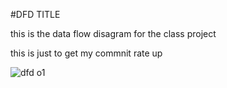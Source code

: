  #DFD TITLE

this is the data flow disagram for the class project 


this is just to get my commnit rate up


![dfd o1](https://cloud.githubusercontent.com/assets/21317643/18857244/31235ba4-8417-11e6-9ecb-f0376a77c77e.jpg)


